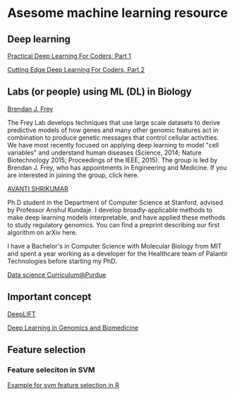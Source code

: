 # Asesome machine learning resource

## 

## Deep learning

[Practical Deep Learning For Coders, Part 1](http://course.fast.ai)

[Cutting Edge Deep Learning For Coders, Part 2](http://course.fast.ai/part2.html)


## Labs (or people) using ML (DL) in Biology

[Brendan J. Frey](http://genes.toronto.edu/?q=home)

The Frey Lab develops techniques that use large scale datasets to derive predictive models of how genes and many other genomic features act in combination to produce genetic messages that control cellular activities. We have most recently focused on applying deep learning to model "cell variables" and understand human diseases (Science, 2014; Nature Biotechnology 2015; Proceedings of the IEEE, 2015). The group is led by Brendan J. Frey, who has appointments in Engineering and Medicine. If you are interested in joining the group, click here.


[AVANTI SHRIKUMAR](https://stanford.edu/~avanti/index.html)

Ph.D student in the Department of Computer Science at Stanford, advised by Professor Anshul Kundaje. I develop broadly-applicable methods to make deep learning models interpretable, and have applied these methods to study regulatory genomics. You can find a preprint describing our first algorithm on arXiv here.

I have a Bachelor's in Computer Science with Molecular Biology from MIT and spent a year working as a developer for the Healthcare team of Palantir Technologies before starting my PhD.


[Data science Curriculum@Purdue](https://www.cs.purdue.edu/undergraduate/curriculum/datascience.html)

## Important concept

[DeepLIFT](https://github.com/kundajelab/deeplift)



[Deep Learning in Genomics and Biomedicine](https://canvas.stanford.edu/courses/51037)


## Feature selection

### Feature seleciton in SVM

[Example for svm feature selection in R](https://stackoverflow.com/questions/17529537/example-for-svm-feature-selection-in-r)


